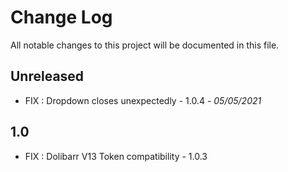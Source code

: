 # Change Log
All notable changes to this project will be documented in this file.

## Unreleased
- FIX : Dropdown closes unexpectedly - 1.0.4 - *05/05/2021*

## 1.0
- FIX : Dolibarr V13 Token compatibility - 1.0.3
